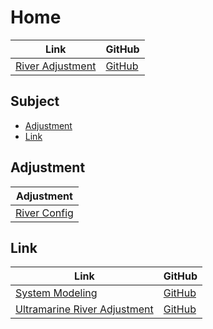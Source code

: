 

# Home

| Link | GitHub |
| ---- | ------ |
| [River Adjustment](https://samwhelp.github.io/riverwm-adjustment/) | [GitHub](https://github.com/samwhelp/riverwm-adjustment) |




## Subject

* [Adjustment](#adjustment)
* [Link](#link)




## Adjustment

| Adjustment |
| -------- |
| [River Config](https://github.com/samwhelp/riverwm-adjustment/tree/main/prototype/main/river-config/Main) |




## Link

| Link | GitHub |
| ---- | ------ |
| [System Modeling](https://samwhelp.github.io/system-modeling/) | [GitHub](https://github.com/samwhelp/system-modeling) |
| [Ultramarine River Adjustment](https://samwhelp.github.io/ultramarine-river-adjustment/) | [GitHub](https://github.com/samwhelp/ultramarine-river-adjustment) |
